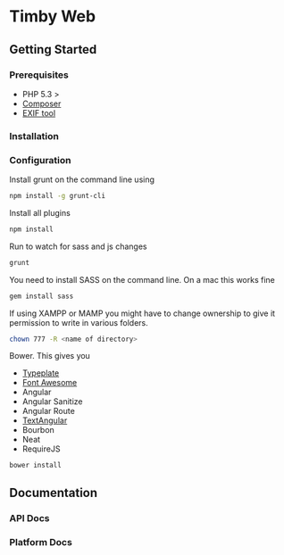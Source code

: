# Timby Web


## Getting Started

### Prerequisites

  * PHP 5.3 >
  * [Composer](http://getcomposer.org)
  * [EXIF tool](http://www.sno.phy.queensu.ca/~phil/exiftool) 

### Installation

### Configuration

Install grunt on the command line using 
```bash
npm install -g grunt-cli
```
Install all plugins
```bash
npm install
```

Run to watch for sass and js changes
```bash
grunt
```
You need to install SASS on the command line. On a mac this works fine
```bash
gem install sass
```

If using XAMPP or MAMP you might have to change ownership to give it permission to write in various folders.
```bash
chown 777 -R <name of directory>
```

Bower. This gives you
- [Typeplate](https://github.com/typeplate/typeplate.github.io)
- [Font Awesome](http://fortawesome.github.io/Font-Awesome/icons/)
- Angular
- Angular Sanitize
- Angular Route
- [TextAngular](https://github.com/fraywing/textAngular)
- Bourbon
- Neat
- RequireJS

```
bower install
```



## Documentation

### API Docs

### Platform Docs


